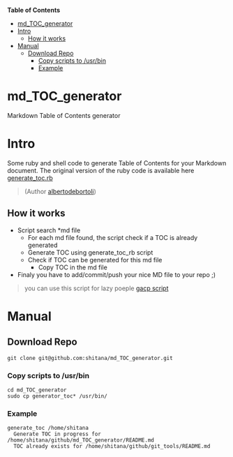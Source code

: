 **Table of Contents**
* [md_TOC_generator](#md_toc_generator)
* [Intro](#intro)
  * [How it works](#how-it-works)
* [Manual](#manual)
  * [Download Repo](#download-repo)
    * [Copy scripts to /usr/bin](#copy-scripts-to-/usr/bin)
    * [Example](#example)

# md_TOC_generator
Markdown Table of Contents generator

# Intro
Some ruby and shell code to generate Table of Contents for your Markdown document.
The original version of the ruby code is available here [generate_toc.rb](https://gist.github.com/albertodebortoli/9310424)
> (Author [albertodebortoli](https://gist.github.com/albertodebortoli))

## How it works
* Script search *md file
  * For each md file found, the script check if a TOC is already generated
  * Generate TOC using generate_toc_rb script
  * Check if TOC can be generated for this md file
    * Copy TOC in the md file
* Finaly you have to add/commit/push your nice MD file to your repo ;) 
> you can use this script for lazy poeple [gacp script](https://github.com/shitana/git_tools)

# Manual
## Download Repo
```shell
git clone git@github.com:shitana/md_TOC_generator.git
``` 

### Copy scripts to /usr/bin
```shell
cd md_TOC_generator
sudo cp generator_toc* /usr/bin/
```

### Example
```shell
generate_toc /home/shitana
  Generate TOC in progress for /home/shitana/github/md_TOC_generator/README.md
  TOC already exists for /home/shitana/github/git_tools/README.md

```
